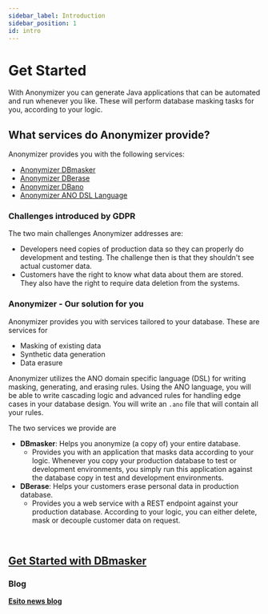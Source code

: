 ```yaml
---
sidebar_label: Introduction
sidebar_position: 1
id: intro
---
```



# Get Started

With Anonymizer you can generate Java applications that can be automated and run whenever you like. These will perform database masking tasks for you, according to your logic.

## What services do Anonymizer provide?

Anonymizer provides you with the following services:

- [Anonymizer DBmasker](./products/dbmasker-product.md)
- [Anonymizer DBerase](./products/dberase-product.md)
- [Anonymizer DBano](./products/dbano-product.md)
- [Anonymizer ANO DSL Language](#)

### Challenges introduced by GDPR

The two main challenges Anonymizer addresses are:

- Developers need copies of production data so they can properly do development and testing. The challenge then is that they shouldn't see actual customer data.
- Customers have the right to know what data about them are stored. They also have the right to require data deletion from the systems.

### Anonymizer - Our solution for you

Anonymizer provides you with services tailored to your database. These are services for

- Masking of existing data
- Synthetic data generation
- Data erasure

Anonymizer utilizes the ANO domain specific language (DSL) for writing masking, generating, and erasing rules. Using the ANO language, you will be able to write cascading logic and advanced rules for handling edge cases in your database design. You will write an `.ano` file that will contain all your rules.

The two services we provide are

- **DBmasker**: Helps you anonymize (a copy of) your entire database.
  - Provides you with an application that masks data according to your logic. Whenever you copy your production database to test or development environments, you simply run this application against the database copy in test and development environments.
- **DBerase**: Helps your customers erase personal data in production database.
  - Provides you a web service with a REST endpoint against your production database. According to your logic, you can either delete, mask or decouple customer data on request.


&nbsp;

## [Get Started with DBmasker](./get-started/get-started-with-dbmasker/process-overview.md)

### Blog

**[Esito news blog](https://www.esito.no/en/news/)**
